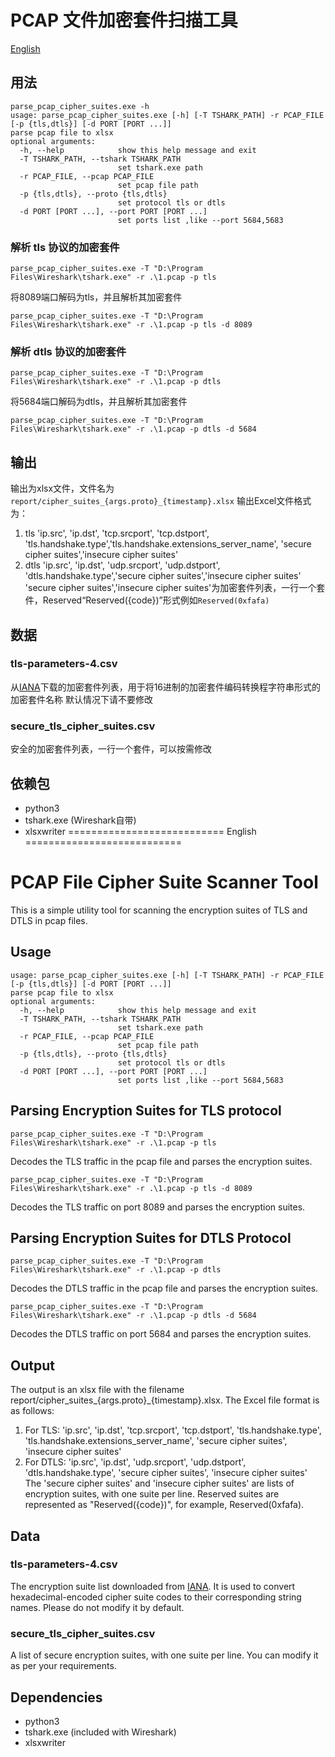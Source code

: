 # PCAP 文件加密套件扫描工具
[English](#pcap-file-cipher-suite-scanner-tool )
## 用法
```
parse_pcap_cipher_suites.exe -h
usage: parse_pcap_cipher_suites.exe [-h] [-T TSHARK_PATH] -r PCAP_FILE [-p {tls,dtls}] [-d PORT [PORT ...]]
parse pcap file to xlsx
optional arguments:
  -h, --help            show this help message and exit
  -T TSHARK_PATH, --tshark TSHARK_PATH
                        set tshark.exe path
  -r PCAP_FILE, --pcap PCAP_FILE
                        set pcap file path
  -p {tls,dtls}, --proto {tls,dtls}
                        set protocol tls or dtls
  -d PORT [PORT ...], --port PORT [PORT ...]
                        set ports list ,like --port 5684,5683
```
### 解析 tls 协议的加密套件
```
parse_pcap_cipher_suites.exe -T "D:\Program Files\Wireshark\tshark.exe" -r .\1.pcap -p tls
```
将8089端口解码为tls，并且解析其加密套件
```
parse_pcap_cipher_suites.exe -T "D:\Program Files\Wireshark\tshark.exe" -r .\1.pcap -p tls -d 8089
```
### 解析 dtls 协议的加密套件
```
parse_pcap_cipher_suites.exe -T "D:\Program Files\Wireshark\tshark.exe" -r .\1.pcap -p dtls
```
将5684端口解码为dtls，并且解析其加密套件
```
parse_pcap_cipher_suites.exe -T "D:\Program Files\Wireshark\tshark.exe" -r .\1.pcap -p dtls -d 5684
```
## 输出
输出为xlsx文件，文件名为`report/cipher_suites_{args.proto}_{timestamp}.xlsx`
输出Excel文件格式为：
1. tls
    'ip.src', 'ip.dst', 'tcp.srcport', 'tcp.dstport', 'tls.handshake.type','tls.handshake.extensions_server_name', 'secure cipher suites','insecure cipher suites'
2. dtls
    'ip.src', 'ip.dst', 'udp.srcport', 'udp.dstport', 'dtls.handshake.type','secure cipher suites','insecure cipher suites'
'secure cipher suites','insecure cipher suites'为加密套件列表，一行一个套件，Reserved“Reserved({code})”形式例如`Reserved(0xfafa)`
## 数据
### tls-parameters-4.csv
从[IANA](https://www.iana.org/assignments/tls-parameters/tls-parameters.xhtml)下载的加密套件列表，用于将16进制的加密套件编码转换程字符串形式的加密套件名称
默认情况下请不要修改
### secure_tls_cipher_suites.csv
安全的加密套件列表，一行一个套件，可以按需修改

## 依赖包
- python3
- tshark.exe (Wireshark自带)
- xlsxwriter
===========================
English
===========================
# PCAP File Cipher Suite Scanner Tool
This is a simple utility tool for scanning the encryption suites of TLS and DTLS in pcap files.

## Usage
```parse_pcap_cipher_suites.exe -h
usage: parse_pcap_cipher_suites.exe [-h] [-T TSHARK_PATH] -r PCAP_FILE [-p {tls,dtls}] [-d PORT [PORT ...]]
parse pcap file to xlsx
optional arguments:
  -h, --help            show this help message and exit
  -T TSHARK_PATH, --tshark TSHARK_PATH
                        set tshark.exe path
  -r PCAP_FILE, --pcap PCAP_FILE
                        set pcap file path
  -p {tls,dtls}, --proto {tls,dtls}
                        set protocol tls or dtls
  -d PORT [PORT ...], --port PORT [PORT ...]
                        set ports list ,like --port 5684,5683
```
## Parsing Encryption Suites for TLS protocol
```
parse_pcap_cipher_suites.exe -T "D:\Program Files\Wireshark\tshark.exe" -r .\1.pcap -p tls
```
Decodes the TLS traffic in the pcap file and parses the encryption suites.
```
parse_pcap_cipher_suites.exe -T "D:\Program Files\Wireshark\tshark.exe" -r .\1.pcap -p tls -d 8089
```
Decodes the TLS traffic on port 8089 and parses the encryption suites.

## Parsing Encryption Suites for DTLS Protocol
```
parse_pcap_cipher_suites.exe -T "D:\Program Files\Wireshark\tshark.exe" -r .\1.pcap -p dtls
```
Decodes the DTLS traffic in the pcap file and parses the encryption suites.

```
parse_pcap_cipher_suites.exe -T "D:\Program Files\Wireshark\tshark.exe" -r .\1.pcap -p dtls -d 5684
```
Decodes the DTLS traffic on port 5684 and parses the encryption suites.

## Output
The output is an xlsx file with the filename report/cipher_suites_{args.proto}_{timestamp}.xlsx. The Excel file format is as follows:

1. For TLS:
'ip.src', 'ip.dst', 'tcp.srcport', 'tcp.dstport', 'tls.handshake.type', 'tls.handshake.extensions_server_name', 'secure cipher suites', 'insecure cipher suites'
2. For DTLS:
'ip.src', 'ip.dst', 'udp.srcport', 'udp.dstport', 'dtls.handshake.type', 'secure cipher suites', 'insecure cipher suites'
The 'secure cipher suites' and 'insecure cipher suites' are lists of encryption suites, with one suite per line. Reserved suites are represented as "Reserved({code})", for example, Reserved(0xfafa).

## Data
### tls-parameters-4.csv
The encryption suite list downloaded from [IANA](https://www.iana.org/assignments/tls-parameters/tls-parameters.xhtml). It is used to convert hexadecimal-encoded cipher suite codes to their corresponding string names. Please do not modify it by default.

### secure_tls_cipher_suites.csv
A list of secure encryption suites, with one suite per line. You can modify it as per your requirements.

## Dependencies
- python3
- tshark.exe (included with Wireshark)
- xlsxwriter
